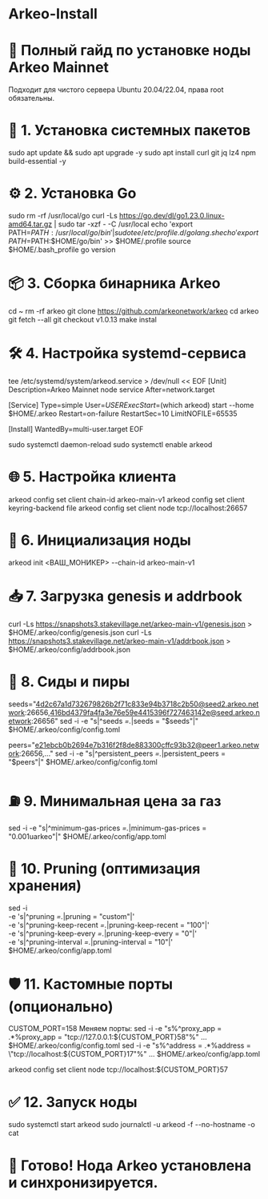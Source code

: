 # Arkeo-Install
# 🚀 Полный гайд по установке ноды Arkeo Mainnet
Подходит для чистого сервера Ubuntu 20.04/22.04, права root обязательны.

# 🔧 1. Установка системных пакетов
sudo apt update && sudo apt upgrade -y
sudo apt install curl git jq lz4 npm build-essential -y

# ⚙️ 2. Установка Go
sudo rm -rf /usr/local/go
curl -Ls https://go.dev/dl/go1.23.0.linux-amd64.tar.gz | sudo tar -xzf - -C /usr/local
echo 'export PATH=$PATH:/usr/local/go/bin' | sudo tee /etc/profile.d/golang.sh
echo 'export PATH=$PATH:$HOME/go/bin' >> $HOME/.profile
source $HOME/.bash_profile
go version

# 📦 3. Сборка бинарника Arkeo
cd ~
rm -rf arkeo
git clone https://github.com/arkeonetwork/arkeo
cd arkeo
git fetch --all
git checkout v1.0.13
make instal

# 🛠 4. Настройка systemd-сервиса
tee /etc/systemd/system/arkeod.service > /dev/null << EOF
[Unit]
Description=Arkeo Mainnet node service
After=network.target

[Service]
Type=simple
User=$USER
ExecStart=$(which arkeod) start --home $HOME/.arkeo
Restart=on-failure
RestartSec=10
LimitNOFILE=65535

[Install]
WantedBy=multi-user.target
EOF

sudo systemctl daemon-reload
sudo systemctl enable arkeod

# 🌐 5. Настройка клиента
arkeod config set client chain-id arkeo-main-v1
arkeod config set client keyring-backend file
arkeod config set client node tcp://localhost:26657

# 🚀 6. Инициализация ноды
arkeod init <ВАШ_МОНИКЕР> --chain-id arkeo-main-v1

# 📥 7. Загрузка genesis и addrbook
curl -Ls https://snapshots3.stakevillage.net/arkeo-main-v1/genesis.json > $HOME/.arkeo/config/genesis.json
curl -Ls https://snapshots3.stakevillage.net/arkeo-main-v1/addrbook.json > $HOME/.arkeo/config/addrbook.json

# 🔗 8. Сиды и пиры
seeds="4d2c67a1d732679826b2f71c833e94b3718c2b50@seed2.arkeo.network:26656,416bd4379fa4fa3e76e59e4415396f727463142e@seed.arkeo.network:26656"
sed -i -e "s|^seeds *=.*|seeds = \"$seeds\"|" $HOME/.arkeo/config/config.toml

peers="e21ebcb0b2694e7b316f2f8de883300cffc93b32@peer1.arkeo.network:26656,..."
sed -i -e "s|^persistent_peers *=.*|persistent_peers = \"$peers\"|" $HOME/.arkeo/config/config.toml

# ⛽ 9. Минимальная цена за газ
sed -i -e "s|^minimum-gas-prices *=.*|minimum-gas-prices = \"0.001uarkeo\"|" $HOME/.arkeo/config/app.toml

# 🧹 10. Pruning (оптимизация хранения)
sed -i \
  -e 's|^pruning *=.*|pruning = "custom"|' \
  -e 's|^pruning-keep-recent *=.*|pruning-keep-recent = "100"|' \
  -e 's|^pruning-keep-every *=.*|pruning-keep-every = "0"|' \
  -e 's|^pruning-interval *=.*|pruning-interval = "10"|' \
  $HOME/.arkeo/config/app.toml

  # 🛡 11. Кастомные порты (опционально)
  CUSTOM_PORT=158
  Меняем порты:
  sed -i -e "s%^proxy_app = .*%proxy_app = \"tcp://127.0.0.1:${CUSTOM_PORT}58\"%" ... $HOME/.arkeo/config/config.toml
  sed -i -e "s%^address = .*%address = \"tcp://localhost:${CUSTOM_PORT}17\"%" ... $HOME/.arkeo/config/app.toml
  
  arkeod config set client node tcp://localhost:${CUSTOM_PORT}57

  # ✅ 12. Запуск ноды
  sudo systemctl start arkeod
  sudo journalctl -u arkeod -f --no-hostname -o cat

  # 🏁 Готово! Нода Arkeo установлена и синхронизируется.


